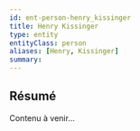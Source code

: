 ```yaml
---
id: ent-person-henry_kissinger
title: Henry Kissinger
type: entity
entityClass: person
aliases: [Henry, Kissinger]
summary:
---
```


## Résumé
Contenu à venir…

